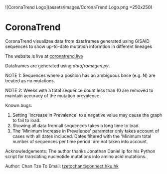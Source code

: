 ![CoronaTrend Logo](assets/images/CoronaTrend&#x20;Logo.png =250x250)
# CoronaTrend

CoronaTrend visualizes data from dataframes generated using GISAID sequences to show up-to-date mutation informtion in different lineages

The website is live at [coronatrend.live](coronatrend.live)

Dataframes are generated using _dataframegen.py_.


NOTE 1: 
Sequences where a position has an ambiguous base (e.g. N) are treated as no mutations.

NOTE 2:
Weeks with a total sequence count less than 10 are removed to maintain accuracy of the mutation prevalence.

Known bugs:
1. Setting 'Increase in Prevalence' to a negative value may cause the graph to fail to load.
2. Showing all data from all sequences takes a long time to load.
3. The 'Minimum Increase in Prevalence' parameter only takes account of cases with all dates included.
   Dates filtered with the 'Minimum total number of sequences per time period' are not taken into account.
   
Acknowledgements:
The author thanks Jonathan Daniel Ip for his Python script for translating nucleotide mutations into amino acid mutations.
   
Author: Chan Tze To
Email: tzetochan@connect.hku.hk


